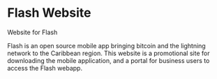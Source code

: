 
# Flash Website
Website for Flash

Flash is an open source mobile app bringing bitcoin and the lightning network to the Caribbean region.
This website is a promotional site for downloading the mobile application, and a portal for business users to access the Flash webapp.
